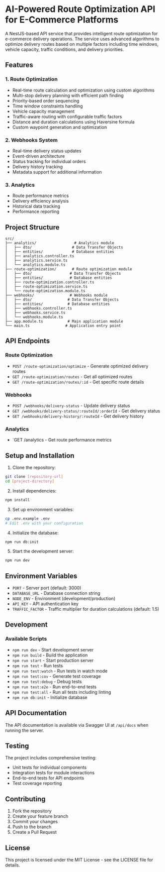 # AI-Powered Route Optimization API for E-Commerce Platforms

A NestJS-based API service that provides intelligent route optimization for e-commerce delivery operations. The service uses advanced algorithms to optimize delivery routes based on multiple factors including time windows, vehicle capacity, traffic conditions, and delivery priorities.

## Features

### 1. Route Optimization
- Real-time route calculation and optimization using custom algorithms
- Multi-stop delivery planning with efficient path finding
- Priority-based order sequencing
- Time window constraints handling
- Vehicle capacity management
- Traffic-aware routing with configurable traffic factors
- Distance and duration calculations using Haversine formula
- Custom waypoint generation and optimization

### 2. Webhooks System
- Real-time delivery status updates
- Event-driven architecture
- Status tracking for individual orders
- Delivery history tracking
- Metadata support for additional information

### 3. Analytics
- Route performance metrics
- Delivery efficiency analysis
- Historical data tracking
- Performance reporting

## Project Structure

```
src/
├── analytics/                 # Analytics module
│   ├── dto/                  # Data Transfer Objects
│   ├── entities/             # Database entities
│   ├── analytics.controller.ts
│   ├── analytics.service.ts
│   └── analytics.module.ts
├── route-optimization/       # Route optimization module
│   ├── dto/                 # Data Transfer Objects
│   ├── entities/            # Database entities
│   ├── route-optimization.controller.ts
│   ├── route-optimization.service.ts
│   └── route-optimization.module.ts
├── webhooks/                # Webhooks module
│   ├── dto/                # Data Transfer Objects
│   ├── entities/           # Database entities
│   ├── webhooks.controller.ts
│   ├── webhooks.service.ts
│   └── webhooks.module.ts
├── app.module.ts           # Main application module
└── main.ts                # Application entry point
```

## API Endpoints

### Route Optimization
- `POST /route-optimization/optimize` - Generate optimized delivery routes
- `GET /route-optimization/routes` - Get all optimized routes
- `GET /route-optimization/routes/:id` - Get specific route details

### Webhooks
- `POST /webhooks/delivery-status` - Update delivery status
- `GET /webhooks/delivery-status/:routeId/:orderId` - Get delivery status
- `GET /webhooks/delivery-history/:routeId` - Get delivery history

### Analytics
- `GET /analytics - Get route performance metrics

## Setup and Installation

1. Clone the repository:
```bash
git clone [repository-url]
cd [project-directory]
```

2. Install dependencies:
```bash
npm install
```

3. Set up environment variables:
```bash
cp .env.example .env
# Edit .env with your configuration
```

4. Initialize the database:
```bash
npm run db:init
```

5. Start the development server:
```bash
npm run dev
```

## Environment Variables

- `PORT` - Server port (default: 3000)
- `DATABASE_URL` - Database connection string
- `NODE_ENV` - Environment (development/production)
- `API_KEY` - API authentication key
- `TRAFFIC_FACTOR` - Traffic multiplier for duration calculations (default: 1.5)

## Development

### Available Scripts

- `npm run dev` - Start development server
- `npm run build` - Build the application
- `npm run start` - Start production server
- `npm run test` - Run tests
- `npm run test:watch` - Run tests in watch mode
- `npm run test:cov` - Generate test coverage
- `npm run test:debug` - Debug tests
- `npm run test:e2e` - Run end-to-end tests
- `npm run test:all` - Run all tests including linting
- `npm run db:init` - Initialize database

## API Documentation

The API documentation is available via Swagger UI at `/api/docs` when running the server.

## Testing

The project includes comprehensive testing:
- Unit tests for individual components
- Integration tests for module interactions
- End-to-end tests for API endpoints
- Test coverage reporting

## Contributing

1. Fork the repository
2. Create your feature branch
3. Commit your changes
4. Push to the branch
5. Create a Pull Request

## License

This project is licensed under the MIT License - see the LICENSE file for details. 
